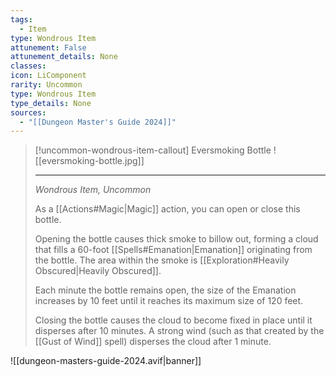 ```yaml
---
tags:
  - Item
type: Wondrous Item
attunement: False
attunement_details: None
classes:
icon: LiComponent
rarity: Uncommon
type: Wondrous Item
type_details: None
sources: 
  - "[[Dungeon Master's Guide 2024]]"
---
```

>[!uncommon-wondrous-item-callout] Eversmoking Bottle
>![[eversmoking-bottle.jpg]]
>
>---
>_Wondrous Item, Uncommon_
>
>As a [[Actions#Magic\|Magic]] action, you can open or close this bottle.
>
>Opening the bottle causes thick smoke to billow out, forming a cloud that fills a 60-foot [[Spells#Emanation\|Emanation]] originating from the bottle. The area within the smoke is [[Exploration#Heavily Obscured\|Heavily Obscured]].
>
>Each minute the bottle remains open, the size of the Emanation increases by 10 feet until it reaches its maximum size of 120 feet.
>
>Closing the bottle causes the cloud to become fixed in place until it disperses after 10 minutes. A strong wind (such as that created by the [[Gust of Wind]] spell) disperses the cloud after 1 minute.


![[dungeon-masters-guide-2024.avif|banner]]